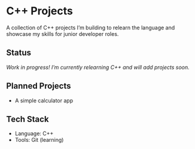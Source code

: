 # C++ Projects
A collection of C++ projects I’m building to relearn the language and showcase my skills for junior developer roles.

## Status
*Work in progress! I’m currently relearning C++ and will add projects soon.*

## Planned Projects
- A simple calculator app

## Tech Stack
- Language: C++
- Tools: Git (learning)
